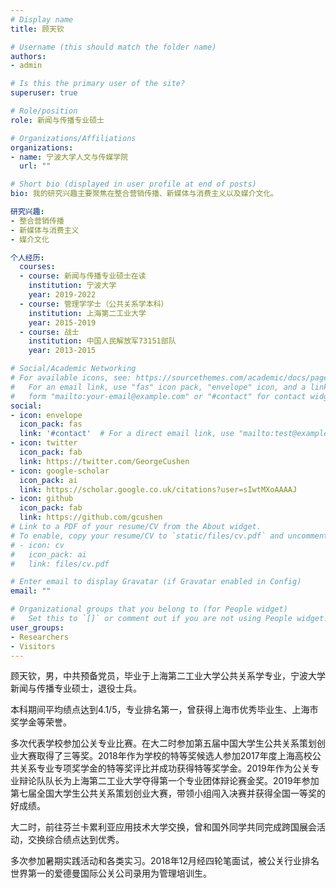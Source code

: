 ```yaml
---
# Display name
title: 顾天钦

# Username (this should match the folder name)
authors:
- admin

# Is this the primary user of the site?
superuser: true

# Role/position
role: 新闻与传播专业硕士

# Organizations/Affiliations
organizations:
- name: 宁波大学人文与传媒学院
  url: ""

# Short bio (displayed in user profile at end of posts)
bio: 我的研究兴趣主要聚焦在整合营销传播、新媒体与消费主义以及媒介文化。

研究兴趣:
- 整合营销传播
- 新媒体与消费主义
- 媒介文化

个人经历:
  courses:
  - course: 新闻与传播专业硕士在读
    institution: 宁波大学
    year: 2019-2022
  - course: 管理学学士（公共关系学本科）
    institution: 上海第二工业大学
    year: 2015-2019
  - course: 战士
    institution: 中国人民解放军73151部队
    year: 2013-2015

# Social/Academic Networking
# For available icons, see: https://sourcethemes.com/academic/docs/page-builder/#icons
#   For an email link, use "fas" icon pack, "envelope" icon, and a link in the
#   form "mailto:your-email@example.com" or "#contact" for contact widget.
social:
- icon: envelope
  icon_pack: fas
  link: '#contact'  # For a direct email link, use "mailto:test@example.org".
- icon: twitter
  icon_pack: fab
  link: https://twitter.com/GeorgeCushen
- icon: google-scholar
  icon_pack: ai
  link: https://scholar.google.co.uk/citations?user=sIwtMXoAAAAJ
- icon: github
  icon_pack: fab
  link: https://github.com/gcushen
# Link to a PDF of your resume/CV from the About widget.
# To enable, copy your resume/CV to `static/files/cv.pdf` and uncomment the lines below.
# - icon: cv
#   icon_pack: ai
#   link: files/cv.pdf

# Enter email to display Gravatar (if Gravatar enabled in Config)
email: ""

# Organizational groups that you belong to (for People widget)
#   Set this to `[]` or comment out if you are not using People widget.
user_groups:
- Researchers
- Visitors
---
```


顾天钦，男，中共预备党员，毕业于上海第二工业大学公共关系学专业，宁波大学新闻与传播专业硕士，退役士兵。

本科期间平均绩点达到4.1/5，专业排名第一，曾获得上海市优秀毕业生、上海市奖学金等荣誉。

多次代表学校参加公关专业比赛。在大二时参加第五届中国大学生公共关系策划创业大赛取得了三等奖。2018年作为学校的特等奖候选人参加2017年度上海高校公共关系专业专项奖学金的特等奖评比并成功获得特等奖学金。2019年作为公关专业辩论队队长为上海第二工业大学夺得第一个专业团体辩论赛金奖。2019年参加第七届全国大学生公共关系策划创业大赛，带领小组闯入决赛并获得全国一等奖的好成绩。

大二时，前往芬兰卡累利亚应用技术大学交换，曾和国外同学共同完成跨国展会活动，交换综合绩点达到优秀。

多次参加暑期实践活动和各类实习。2018年12月经四轮笔面试，被公关行业排名世界第一的爱德曼国际公关公司录用为管理培训生。
